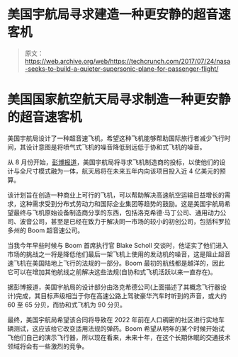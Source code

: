 # 美国宇航局寻求建造一种更安静的超音速客机

> 原文：<https://web.archive.org/web/https://techcrunch.com/2017/07/24/nasa-seeks-to-build-a-quieter-supersonic-plane-for-passenger-flight/>

# 美国国家航空航天局寻求制造一种更安静的超音速客机

美国宇航局设计了一种超音速飞机，希望这种飞机能够帮助国际旅行者减少飞行时间，其设计意图是将喷气式飞机的噪音降低到远低于协和式飞机的噪音。

从 8 月份开始，[彭博报道](https://web.archive.org/web/20230308024517/https://www.bloomberg.com/news/articles/2017-07-24/nasa-has-a-way-to-cut-your-flight-time-in-half)，美国宇航局将寻求飞机制造商的投标，以使他们的设计与全尺寸模式融为一体，航天局将在未来五年内向该项目投入近 4 亿美元的预算。

该计划旨在创造一种商业上可行的飞机，可以帮助解决高速航空运输日益增长的需求，这种需求受到分布式劳动力和国际企业集团等趋势的鼓励。这是美国宇航局希望最终与飞机原始设备制造商分享的东西，包括洛克希德·马丁公司、通用动力公司、波音公司，甚至是已经在致力于解决同一市场的较小的初创公司，包括科罗拉多州的 Boom 超音速公司。

当我今年早些时候与 Boom 首席执行官 Blake Scholl 交谈时，他证实了他们进入市场的挑战之一将是降低他们最后一架飞机上使用的发动机的噪音，这是阻止超音速飞机在美国陆地上飞行的法规的一部分。Boom 最初的航线都是越洋的，因此它可以在增加其他航线之前解决这些法规(自协和式飞机活跃以来一直存在)。

据彭博报道，美国宇航局的设计部分由洛克希德公司(上面描述了其概念飞行器设计)完成，其目标声级相当于你在高速公路上驾驶豪华汽车时听到的声音，或大约 60 至 65 分贝，而协和式飞机为 90 分贝。

最终，美国宇航局希望该合同将导致在 2022 年前在人口稠密的社区进行实地车辆测试，这应该给它改变适用法规的弹药。Boom 希望从明年的某个时候开始试飞他们自己的演示飞行器，所以现在看来，未来十年，在这个长期休眠的交通技术领域将会有一些激烈的竞争。